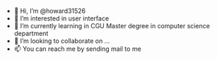 - 👋 Hi, I’m @howard31526
- 👀 I’m interested in user interface
- 🌱 I’m currently learning in CGU Master degree in computer science department
- 💞️ I’m looking to collaborate on ...
- 📫 You can reach me by sending mail to me

<!---
howard31526/howard31526 is a ✨ special ✨ repository because its `README.md` (this file) appears on your GitHub profile.
You can click the Preview link to take a look at your changes.
--->
